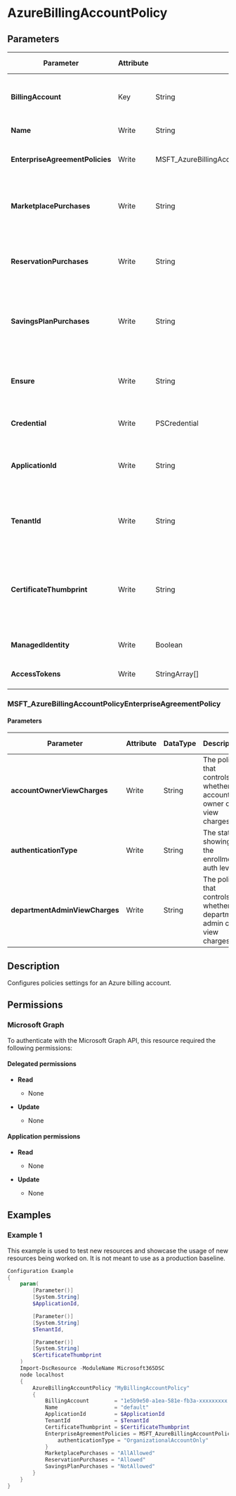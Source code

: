﻿# AzureBillingAccountPolicy

## Parameters

| Parameter | Attribute | DataType | Description | Allowed Values |
| --- | --- | --- | --- | --- |
| **BillingAccount** | Key | String | Unique identifier of the associated billing account. | |
| **Name** | Write | String | Name of the policy. | |
| **EnterpriseAgreementPolicies** | Write | MSFT_AzureBillingAccountPolicyEnterpriseAgreementPolicy | The policies for Enterprise Agreement enrollments. | |
| **MarketplacePurchases** | Write | String | The policy that controls whether Azure marketplace purchases are allowed. | |
| **ReservationPurchases** | Write | String | The policy that controls whether Azure reservation purchases are allowed. | |
| **SavingsPlanPurchases** | Write | String | The policy that controls whether users with Azure savings plan purchase are allowed. | |
| **Ensure** | Write | String | Present ensures the instance exists, absent ensures it is removed. | `Absent`, `Present` |
| **Credential** | Write | PSCredential | Credentials of the workload's Admin | |
| **ApplicationId** | Write | String | Id of the Azure Active Directory application to authenticate with. | |
| **TenantId** | Write | String | Id of the Azure Active Directory tenant used for authentication. | |
| **CertificateThumbprint** | Write | String | Thumbprint of the Azure Active Directory application's authentication certificate to use for authentication. | |
| **ManagedIdentity** | Write | Boolean | Managed ID being used for authentication. | |
| **AccessTokens** | Write | StringArray[] | Access token used for authentication. | |

### MSFT_AzureBillingAccountPolicyEnterpriseAgreementPolicy

#### Parameters

| Parameter | Attribute | DataType | Description | Allowed Values |
| --- | --- | --- | --- | --- |
| **accountOwnerViewCharges** | Write | String | The policy that controls whether account owner can view charges. | |
| **authenticationType** | Write | String | The state showing the enrollment auth level. | |
| **departmentAdminViewCharges** | Write | String | The policy that controls whether department admin can view charges. | |


## Description

Configures policies settings for an Azure billing account.

## Permissions

### Microsoft Graph

To authenticate with the Microsoft Graph API, this resource required the following permissions:

#### Delegated permissions

- **Read**

    - None

- **Update**

    - None

#### Application permissions

- **Read**

    - None

- **Update**

    - None

## Examples

### Example 1

This example is used to test new resources and showcase the usage of new resources being worked on.
It is not meant to use as a production baseline.

```powershell
Configuration Example
{
    param(
        [Parameter()]
        [System.String]
        $ApplicationId,

        [Parameter()]
        [System.String]
        $TenantId,

        [Parameter()]
        [System.String]
        $CertificateThumbprint
    )
    Import-DscResource -ModuleName Microsoft365DSC
    node localhost
    {
        AzureBillingAccountPolicy "MyBillingAccountPolicy"
        {
            BillingAccount        = "1e5b9e50-a1ea-581e-fb3a-xxxxxxxxx:6487d5cf-0a7b-42e6-9549-xxxxxxx_2019-05-31";
            Name                  = "default"
            ApplicationId         = $ApplicationId
            TenantId              = $TenantId
            CertificateThumbprint = $CertificateThumbprint
            EnterpriseAgreementPolicies = MSFT_AzureBillingAccountPolicyEnterpriseAgreementPolicy {
                authenticationType = "OrganizationalAccountOnly"
            }
            MarketplacePurchases = "AllAllowed"
            ReservationPurchases = "Allowed"
            SavingsPlanPurchases = "NotAllowed"
        }
    }
}
```

